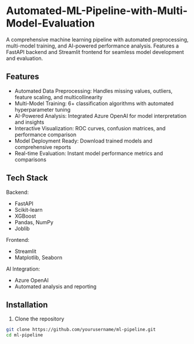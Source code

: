 # Automated-ML-Pipeline-with-Multi-Model-Evaluation

A comprehensive machine learning pipeline with automated preprocessing, multi-model training, and AI-powered performance analysis. Features a FastAPI backend and Streamlit frontend for seamless model development and evaluation.

## Features

- Automated Data Preprocessing: Handles missing values, outliers, feature scaling, and multicollinearity
- Multi-Model Training: 6+ classification algorithms with automated hyperparameter tuning
- AI-Powered Analysis: Integrated Azure OpenAI for model interpretation and insights
- Interactive Visualization: ROC curves, confusion matrices, and performance comparison
- Model Deployment Ready: Download trained models and comprehensive reports
- Real-time Evaluation: Instant model performance metrics and comparisons

## Tech Stack

Backend:
- FastAPI
- Scikit-learn
- XGBoost
- Pandas, NumPy
- Joblib

Frontend:
- Streamlit
- Matplotlib, Seaborn

AI Integration:
- Azure OpenAI
- Automated analysis and reporting

## Installation

1. Clone the repository
```bash
git clone https://github.com/yourusername/ml-pipeline.git
cd ml-pipeline